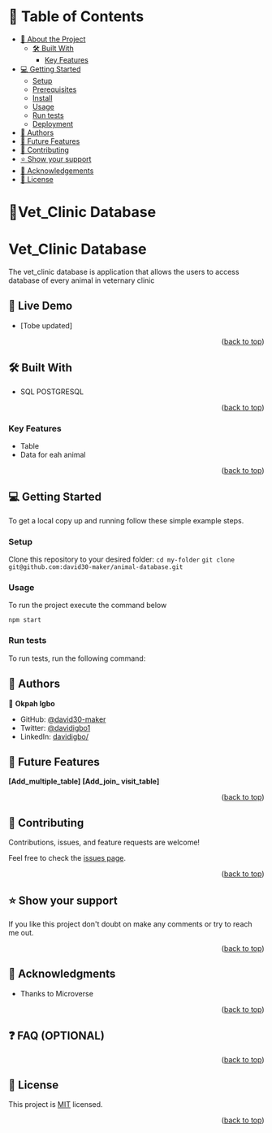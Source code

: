<!-- TABLE OF CONTENTS -->

# 📗 Table of Contents

- [📖 About the Project](#about-project)
  - [🛠 Built With](#built-with)
    - [Key Features](#key-features)
- [💻 Getting Started](#getting-started)
  - [Setup](#setup)
  - [Prerequisites](#prerequisites)
  - [Install](#install)
  - [Usage](#usage)
  - [Run tests](#run-tests)
  - [Deployment](#triangular_flag_on_post-deployment)
- [👥 Authors](#authors)
- [🔭 Future Features](#future-features)
- [🤝 Contributing](#contributing)
- [⭐️ Show your support](#support)
- [🙏 Acknowledgements](#acknowledgements)
- [📝 License](#license)

# 📖Vet_Clinic Database

<a name="about-project"></a>

# Vet_Clinic Database

The vet_clinic database is application that allows the users to access database of every animal in veternary clinic



<!-- LIVE DEMO -->

## 🚀 Live Demo <a name="live-demo"></a>

- [Tobe updated]

<p align="right">(<a href="#readme-top">back to top</a>)</p>

## 🛠 Built With <a name="built-with"></a>

  - SQL POSTGRESQL

<p align="right">(<a href="#readme-top">back to top</a>)</p>

### Key Features

- Table
- Data for eah animal

<p align="right">(<a href="#readme-top">back to top</a>)</p>

## 💻 Getting Started <a name="getting-started"></a>

To get a local copy up and running follow these simple example steps.
### Setup

Clone this repository to your desired folder:
`cd my-folder`
`git clone git@github.com:david30-maker/animal-database.git`

### Usage

To run the project execute the command below

`npm start`

### Run tests

To run tests, run the following command:

<!-- AUTHORS -->

## 👥 Authors <a name="authors"></a>

👤 **Okpah Igbo**

- GitHub: [@david30-maker](https://github.com/david30-maker)
- Twitter: [@davidigbo1](https://twitter.com/davidigbo1)
- LinkedIn: [davidigbo/](https://www.linkedin.com/in/davidigbo/)

<!-- FUTURE FEATURES -->

## 🔭 Future Features <a name="future-features"></a>
**[Add_multiple_table]**
**[Add_join_ visit_table]**

<p align="right">(<a href="#readme-top">back to top</a>)</p>

<!-- CONTRIBUTING -->

## 🤝 Contributing <a name="contributing"></a>

Contributions, issues, and feature requests are welcome!

Feel free to check the [issues page](../../issues/).

<p align="right">(<a href="#readme-top">back to top</a>)</p>

<!-- SUPPORT -->

## ⭐️ Show your support <a name="support"></a>

If you like this project don't doubt on make any comments or try to reach me out.

<p align="right">(<a href="#readme-top">back to top</a>)</p>

<!-- ACKNOWLEDGEMENTS -->

## 🙏 Acknowledgments <a name="acknowledgements"></a>

- Thanks to Microverse


<p align="right">(<a href="#readme-top">back to top</a>)</p>

<!-- FAQ (optional) -->

## ❓ FAQ (OPTIONAL) <a name="faq"></a>

<p align="right">(<a href="#readme-top">back to top</a>)</p>

<!-- LICENSE -->

## 📝 License <a name="license"></a>

This project is [MIT](/LICENSE.md) licensed.

<p align="right">(<a href="#readme-top">back to top</a>)</p>
